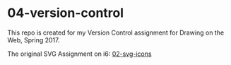 # 04-version-control
This repo is created for my Version Control assignment for Drawing on the Web, Spring 2017.

The original SVG Assignment on i6: <a href="http://i6.cims.nyu.edu/~xt405/380/02-svg-icon" target="_blank">02-svg-icons</a>

